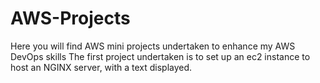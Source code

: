 # AWS-Projects
Here you will find AWS mini projects undertaken to enhance my AWS DevOps skills
The first project undertaken is to set up an ec2 instance to host an NGINX server, with a text displayed.
